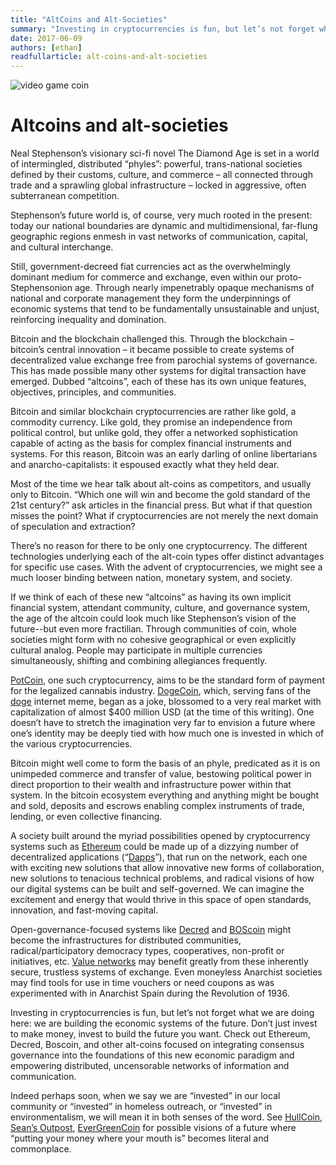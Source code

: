 ```yaml
---
title: "AltCoins and Alt-Societies"
summary: "Investing in cryptocurrencies is fun, but let’s not forget what we are doing here: building the economic systems of the future."
date: 2017-06-09
authors: [ethan]
readfullarticle: alt-coins-and-alt-societies
---
```


<img src="/assets/img/blog/coin.png" class="center-element" alt="video game coin">

# Altcoins and alt-societies

Neal Stephenson’s visionary sci-fi novel The Diamond Age is set in a world of intermingled, distributed “phyles”: powerful, trans-national societies defined by their customs, culture, and commerce – all connected through trade and a sprawling global infrastructure – locked in aggressive, often subterranean competition.
 
Stephenson’s future world is, of course, very much rooted in the present: today our national boundaries are dynamic and multidimensional, far-flung geographic regions enmesh in vast networks of communication, capital, and cultural interchange.
 
Still, government-decreed fiat currencies act as the overwhelmingly dominant medium for commerce and exchange, even within our proto-Stephensonion age. Through nearly impenetrably opaque mechanisms of national and corporate management they form the underpinnings of economic systems that tend to be fundamentally unsustainable and unjust, reinforcing inequality and domination.
 
Bitcoin and the blockchain challenged this. Through the blockchain – bitcoin’s central innovation – it became possible to create systems of decentralized value exchange free from parochial systems of governance. This has made possible many other systems for digital transaction have emerged. Dubbed “altcoins”, each of these has its own unique features, objectives, principles, and communities.
 
Bitcoin and similar blockchain cryptocurrencies are rather like gold, a commodity currency. Like gold, they promise an independence from political control, but unlike gold, they offer a networked sophistication capable of acting as the basis for complex financial instruments and systems. For this reason, Bitcoin was an early darling of online libertarians and anarcho-capitalists: it espoused exactly what they held dear.
 
Most of the time we hear talk about alt-coins as competitors, and usually only to Bitcoin. “Which one will win and become the gold standard of the 21st century?” ask articles in the financial press. But what if that question misses the point? What if cryptocurrencies are not merely the next domain of speculation and extraction?
 
There’s no reason for there to be only one cryptocurrency. The different technologies underlying each of the alt-coin types offer distinct advantages for specific use cases. With the advent of cryptocurrencies, we might see a much looser binding between nation, monetary system, and society.
 
If we think of each of these new “altcoins” as having its own implicit financial system, attendant community, culture, and governance system, the age of the altcoin could look much like Stephenson’s vision of the future--but even more fractilian. Through communities of coin, whole societies might form with no cohesive geographical or even explicitly cultural analog. People may participate in multiple currencies simultaneously, shifting and combining allegiances frequently. 
 
[PotCoin](http://www.potcoin.com/), one such cryptocurrency, aims to be the standard form of payment for the legalized cannabis industry. [DogeCoin](http://dogecoin.com/), which, serving fans of the [doge](http://knowyourmeme.com/memes/doge) internet meme, began as a joke, blossomed to a very real market with capitalization of almost $400 million USD (at the time of this writing). One doesn’t have to stretch the imagination very far to envision a future where one’s identity may be deeply tied with how much one is invested in which of the various cryptocurrencies.
 
Bitcoin might well come to form the basis of an phyle, predicated as it is on unimpeded commerce and transfer of value, bestowing political power in direct proportion to their wealth and infrastructure power within that system. In the bitcoin ecosystem everything and anything might be bought and sold, deposits and escrows enabling complex instruments of trade, lending, or even collective financing.
 
A society built around the myriad possibilities opened by cryptocurrency systems such as [Ethereum](https://www.ethereum.org/) could be made up of a dizzying number of decentralized applications (“[Dapps](https://dapps.ethercasts.com/)”), that run on the network, each one with exciting new solutions that allow innovative new forms of collaboration, new solutions to tenacious technical problems, and radical visions of how our digital systems can be built and self-governed. We can imagine the excitement and energy that would thrive in this space of open standards, innovation, and fast-moving capital.
 
Open-governance-focused systems like [Decred](https://www.decred.org/) and [BOScoin](https://boscoin.io/en/home/) might become the infrastructures for distributed communities, radical/participatory democracy types, cooperatives, non-profit or initiatives, etc. [Value networks](https://wiki.p2pfoundation.net/Value_Network) may benefit greatly from these inherently secure, trustless systems of exchange. Even moneyless Anarchist societies may find tools for use in time vouchers or need coupons as was experimented with in Anarchist Spain during the Revolution of 1936.
 
Investing in cryptocurrencies is fun, but let’s not forget what we are doing here: we are building the economic systems of the future. Don’t just invest to make money, invest to build the future you want. Check out Ethereum, Decred, Boscoin, and other alt-coins focused on integrating consensus governance into the foundations of this new economic paradigm and empowering distributed, uncensorable networks of information and communication.
 
Indeed perhaps soon, when we say we are “invested” in our local community or “invested” in homeless outreach, or “invested” in environmentalism, we will mean it in both senses of the word. See [HullCoin](http://www.coindesk.com/hullcoin-worlds-first-local-government-cryptocurrency/), [Sean’s Outpost](http://www.seansoutpost.com/), [EverGreenCoin](https://evergreencoin.org/) for possible visions of a future where “putting your money where your mouth is” becomes literal and commonplace.
